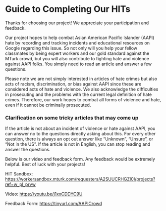 # Guide to Completing Our HITs

Thanks for choosing our project! We appreciate your participation and feedback. 

Our project hopes to help combat Asian American Pacific Islander (AAPI) hate by recording and tracking incidents and educational resources on Google regarding this issue. So not only will you help your fellow classmates by being expert workers and our gold standard against the MTurk crowd, but you will also contribute to fighting hate and violence against AAPI folks. You simply need to read an article and answer a few questions. 

Please note we are not simply interested in articles of hate crimes but also acts of racism, discrimination, or bias against AAPI since these are considered acts of hate and violence. We also acknowledge the difficulties in prosecuting and the problems with the current legal definition of hate crimes. Therefore, our work hopes to combat all forms of violence and hate, even if it cannot be criminally prosecuted. 

### Clarification on some tricky articles that may come up
If the article is not about an incident of violence or hate against AAPI, you can answer no to the questions directly asking about this. For every other question, there is always an opt out answer like “Unknown”, “Unsure”, or “Not in the US”. If the article is not in English, you can stop reading and answer the questions. 

Below is our video and feedback form. Any feedback would be extremely helpful. Best of luck with your projects!

HIT Sandbox:
https://workersandbox.mturk.com/requesters/A2SUUCRHGZI0I/projects?ref=w_pl_prvw

Video:
https://youtu.be/j1xxCDDYC9U

Feedback Form:
https://tinyurl.com/AAPICrowd

